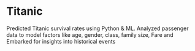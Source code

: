 # Titanic
Predicted Titanic survival rates using Python &amp; ML. Analyzed passenger data to model factors like age, gender, class, family size, Fare and Embarked for insights into historical events
